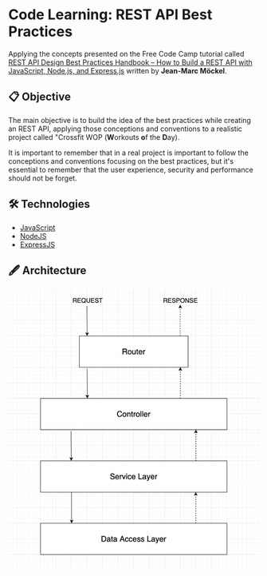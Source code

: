 # Code Learning: REST API Best Practices

Applying the concepts presented on the Free Code Camp tutorial called [REST API Design Best Practices Handbook – How to Build a REST API with JavaScript, Node.js, and Express.js](https://www.freecodecamp.org/news/rest-api-design-best-practices-build-a-rest-api/) written by **Jean-Marc Möckel**.

## 📋 Objective

The main objective is to build the idea of the best practices while creating an REST API, applying those conceptions and conventions to a realistic project called "Crossfit WOP (**W**orkouts **o**f the **D**ay).

It is important to remember that in a real project is important to follow the conceptions and conventions focusing on the best practices, but it's essential to remember that the user experience, security and performance should not be forget.

## 🛠️ Technologies

- [JavaScript](https://www.javascript.com)
- [NodeJS](https://nodejs.org/en)
- [ExpressJS](https://expressjs.com)

## 🖋️ Architecture

![Architecture Design Made by Jean](doc-resources/architecture.png)
